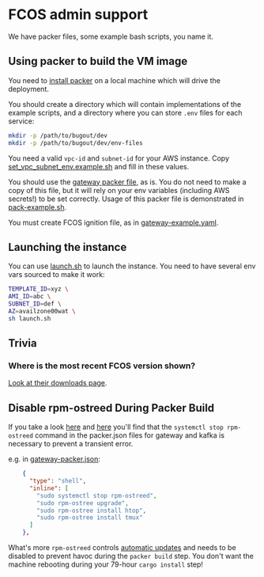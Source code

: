 # FCOS admin support

We have packer files, some example bash scripts, you name it.

## Using packer to build the VM image

You need to [install packer](https://learn.hashicorp.com/tutorials/packer/get-started-install-cli) on a local machine which will drive the deployment.

You should create a directory which will contain implementations of the example scripts, and a directory where you can store `.env` files for each service:

```sh
mkdir -p /path/to/bugout/dev
mkdir -p /path/to/bugout/dev/env-files
```

You need a valid `vpc-id` and `subnet-id` for your AWS instance. Copy [set_vpc_subnet_env.example.sh](./set_vpc_subnet_env.example.sh) and fill in these values.

You should use the [gateway packer file](gateway-packer.json), as is. You do not need to make a copy of this file, but it will rely on your env variables (including AWS secrets!) to be set correctly. Usage of this packer file is demonstrated in [pack-example.sh](pack-example.sh).

You must create FCOS ignition file, as in [gateway-example.yaml](gateway-example.yaml).

## Launching the instance

You can use [launch.sh](launch.sh) to launch the instance. You need to have several env vars sourced to make it work:

```sh
TEMPLATE_ID=xyz \
AMI_ID=abc \
SUBNET_ID=def \
AZ=availzone00wat \
sh launch.sh
```

## Trivia

### Where is the most recent FCOS version shown?

[Look at their downloads page](https://getfedora.org/coreos/download).

## Disable rpm-ostreed During Packer Build

If you take a look [here](https://github.com/Terkwood/BUGOUT/pull/295) and [here](https://github.com/coreos/rpm-ostree/issues/1692#issuecomment-443215317) you'll find that the `systemctl stop rpm-ostreed` command in the packer.json files for gateway and kafka is necessary to prevent a transient error.

e.g. in [gateway-packer.json](gateway-packer.json):

```json
    {
      "type": "shell",
      "inline": [
        "sudo systemctl stop rpm-ostreed",
        "sudo rpm-ostree upgrade",
        "sudo rpm-ostree install htop",
        "sudo rpm-ostree install tmux"
      ]
    },
```

What's more `rpm-ostreed` controls [automatic updates](https://docs.fedoraproject.org/en-US/iot/applying-updates-UG/#_automatic_updates) and needs to be disabled to prevent havoc during the `packer build` step. You don't want the machine rebooting during your 79-hour `cargo install` step!
